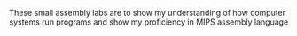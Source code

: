 These small assembly labs are to show my understanding of how computer systems run programs and show my proficiency in MIPS assembly language
